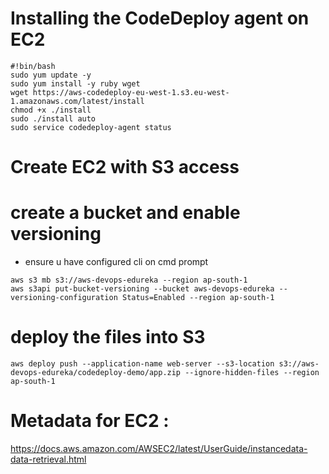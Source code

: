 
# Installing the CodeDeploy agent on EC2
```
#!bin/bash
sudo yum update -y
sudo yum install -y ruby wget
wget https://aws-codedeploy-eu-west-1.s3.eu-west-1.amazonaws.com/latest/install
chmod +x ./install
sudo ./install auto
sudo service codedeploy-agent status
```
# Create EC2 with S3 access




# create a bucket and enable versioning
- ensure u have configured cli on cmd prompt
```
aws s3 mb s3://aws-devops-edureka --region ap-south-1 
aws s3api put-bucket-versioning --bucket aws-devops-edureka --versioning-configuration Status=Enabled --region ap-south-1 
```

# deploy the files into S3
```
aws deploy push --application-name web-server --s3-location s3://aws-devops-edureka/codedeploy-demo/app.zip --ignore-hidden-files --region ap-south-1
```


# Metadata for EC2 :

 https://docs.aws.amazon.com/AWSEC2/latest/UserGuide/instancedata-data-retrieval.html

 